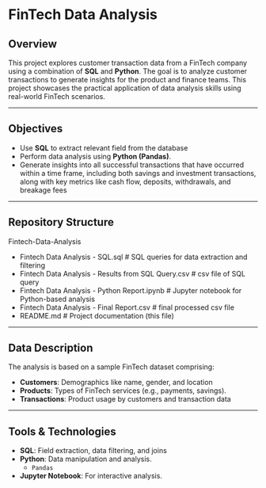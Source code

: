 # **FinTech Data Analysis**

##  Overview
This project explores customer transaction data from a FinTech company using a combination of **SQL** and **Python**. The goal is to analyze customer transactions to generate insights for the product and finance teams. This project showcases the practical application of data analysis skills using real-world FinTech scenarios.

---

## Objectives
- Use **SQL** to extract relevant field from the database
- Perform data analysis using **Python (Pandas)**.
- Generate insights into all successful transactions that have occurred within a time frame, including both savings and investment transactions, along with key metrics like cash flow, deposits, withdrawals, and breakage fees

---

## Repository Structure
Fintech-Data-Analysis
- Fintech Data Analysis - SQL.sql # SQL queries for data extraction and filtering
- Fintech Data Analysis - Results from SQL Query.csv # csv file of SQL query
- Fintech Data Analysis - Python Report.ipynb # Jupyter notebook for Python-based analysis
- Fintech Data Analysis - Final Report.csv # final processed csv file
- README.md # Project documentation (this file)

---

##  Data Description
The analysis is based on a sample FinTech dataset comprising:
- **Customers**: Demographics like name, gender, and location
- **Products**: Types of FinTech services (e.g., payments, savings).
- **Transactions**: Product usage by customers and transaction data

---

##  Tools & Technologies
- **SQL**: Field extraction, data filtering, and joins
- **Python**: Data manipulation and analysis.
  - `Pandas`
- **Jupyter Notebook**: For interactive analysis.


  
